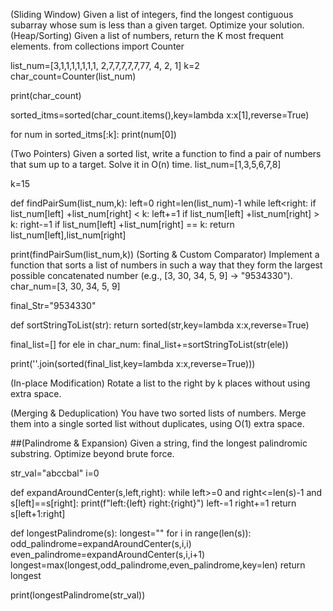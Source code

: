 (Sliding Window) Given a list of integers, find the longest contiguous subarray whose sum is less than a given target. Optimize your solution.
(Heap/Sorting) Given a list of numbers, return the K most frequent elements.
from collections import Counter

list_num=[3,1,1,1,1,1,1,1, 2,7,7,7,7,7,77, 4, 2, 1]
k=2
char_count=Counter(list_num)

print(char_count)

sorted_itms=sorted(char_count.items(),key=lambda x:x[1],reverse=True)

for num in sorted_itms[:k]:
    print(num[0])
    
(Two Pointers) Given a sorted list, write a function to find a pair of numbers that sum up to a target. Solve it in O(n) time.
list_num=[1,3,5,6,7,8]

k=15

def findPairSum(list_num,k):
    left=0
    right=len(list_num)-1
    while left<right:
        if list_num[left] +list_num[right] < k:
            left+=1
        if list_num[left] +list_num[right] > k:
            right-=1
        if list_num[left] +list_num[right] == k:
            return  list_num[left],list_num[right]
        
print(findPairSum(list_num,k))
(Sorting & Custom Comparator) Implement a function that sorts a list of numbers in such a way that they form the largest possible concatenated number (e.g., [3, 30, 34, 5, 9] → "9534330").
char_num=[3, 30, 34, 5, 9] 

final_Str="9534330"


def sortStringToList(str):
    return sorted(str,key=lambda x:x,reverse=True)
    
final_list=[]
for ele in char_num:
    final_list+=sortStringToList(str(ele))
    
print(''.join(sorted(final_list,key=lambda x:x,reverse=True)))

(In-place Modification) Rotate a list to the right by k places without using extra space.

(Merging & Deduplication) You have two sorted lists of numbers. Merge them into a single sorted list without duplicates, using O(1) extra space.


##(Palindrome & Expansion) Given a string, find the longest palindromic substring. Optimize beyond brute force.

str_val="abccbal"
i=0

def expandAroundCenter(s,left,right):
    while left>=0 and right<=len(s)-1 and s[left]==s[right]:
        print(f"left:{left} right:{right}")
        left-=1
        right+=1
    return s[left+1:right]


def longestPalindrome(s):
    longest=""
    for i in range(len(s)):
        odd_palindrome=expandAroundCenter(s,i,i)
        even_palindrome=expandAroundCenter(s,i,i+1)
        longest=max(longest,odd_palindrome,even_palindrome,key=len)
    return longest
        
print(longestPalindrome(str_val))


